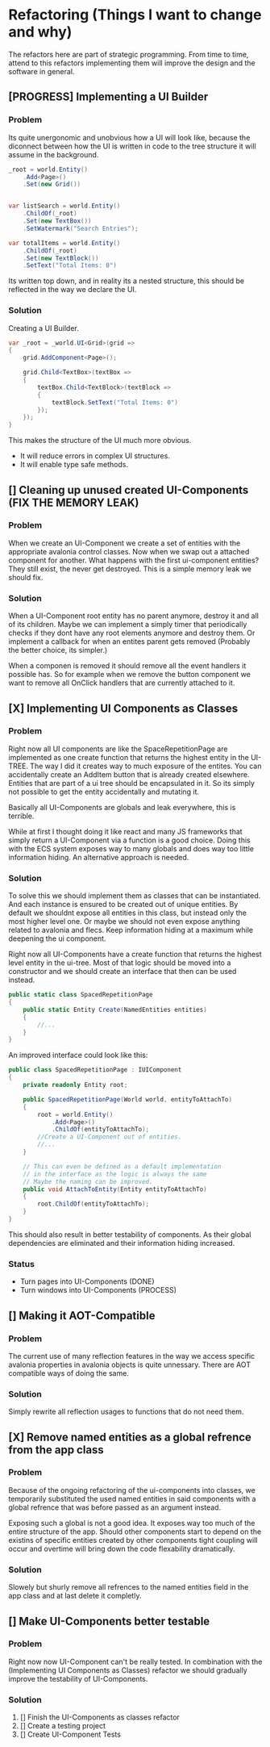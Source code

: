 # Refactoring (Things I want to change and why)

The refactors here are part of strategic programming. From time to time, attend to this refactors implementing them will improve the design and the software in general.

## [PROGRESS] Implementing a UI Builder

### Problem

Its quite unergonomic and unobvious how a UI will look like, because the diconnect between how the UI is written in code to the tree structure it will assume in the background.

```C#
_root = world.Entity()
    .Add<Page>()
    .Set(new Grid())


var listSearch = world.Entity()
    .ChildOf(_root)
    .Set(new TextBox())
    .SetWatermark("Search Entries");

var totalItems = world.Entity()
    .ChildOf(_root)
    .Set(new TextBlock())
    .SetText("Total Items: 0")
```

Its written top down, and in reality its a nested structure, this should be reflected in the way we declare the UI.

### Solution

Creating a UI Builder.

```C#
var _root = _world.UI<Grid>(grid =>
{
    grid.AddComponent<Page>();

    grid.Child<TextBox>(textBox =>
    {
        textBox.Child<TextBlock>(textBlock =>
        {
            textBlock.SetText("Total Items: 0")
        });
    });
}
```

This makes the structure of the UI much more obvious.

- It will reduce errors in complex UI structures.
- It will enable type safe methods.

## [] Cleaning up unused created UI-Components (FIX THE MEMORY LEAK)

### Problem

When we create an UI-Component we create a set of entities with the appropriate avalonia control classes. Now when we swap out a attached component for another. What happens with the first ui-component entities? They still exist, the never get destroyed. This is a simple memory leak we should fix.

### Solution

When a UI-Component root entity has no parent anymore, destroy it and all of its children. Maybe we can implement a simply timer that periodically checks if they dont have any root elements anymore and destroy them. Or implement a callback for when an entites parent gets removed (Probably the better choice, its simpler.)

When a componen is removed it should remove all the event handlers it possible has. So for example when we remove the button component we want to remove all OnClick handlers that are currently attached to it.

## [X] Implementing UI Components as Classes

### Problem

Right now all UI components are like the SpaceRepetitionPage are implemented as one create function that returns the highest entity in the UI-TREE. The way I did it creates way to much exposure of the entites. You can accidentally create an AddItem button that is already created elsewhere. Entities that are part of a ui tree should be encapsulated in it. So its simply not possible to get the entity accidentally and mutating it.

Basically all UI-Components are globals and leak everywhere, this is terrible.

While at first I thought doing it like react and many JS frameworks that simply return a UI-Component via a function is a good choice. Doing this with the ECS system exposes way to many globals and does way too little information hiding. An alternative approach is needed.

### Solution

To solve this we should implement them as classes that can be instantiated. And each instance is ensured to be created out of unique entities. By default we shouldnt expose all entities in this class, but instead only the most higher level one. Or maybe we should not even expose anything related to avalonia and flecs. Keep information hiding at a maximum while deepening the ui component.

Right now all UI-Components have a create function that returns the highest level entity in the ui-tree. Most of that logic should be moved into a constructor and we should create an interface that then can be used instead.

```C#
public static class SpacedRepetitionPage
{
    public static Entity Create(NamedEntities entities)
    {
        //...
    }
}
```

An improved interface could look like this:

```C#
public class SpacedRepetitionPage : IUIComponent
{
    private readonly Entity root;

    public SpacedRepetitionPage(World world, entityToAttachTo)
    {
        root = world.Entity()
            .Add<Page>()
            .ChildOf(entityToAttachTo);
        //Create a UI-Component out of entities.
        //...
    }

    // This can even be defined as a default implementation
    // in the interface as the logic is always the same
    // Maybe the naming can be improved.
    public void AttachToEntity(Entity entityToAttachTo)
    {
        root.ChildOf(entityToAttachTo);
    }
}
```

This should also result in better testability of components. As their global dependencies are eliminated and their information hiding increased.

### Status

- Turn pages into UI-Components (DONE)
- Turn windows into UI-Components (PROCESS)

## [] Making it AOT-Compatible

### Problem

The current use of many reflection features in the way we access specific avalonia properties in avalonia objects is quite unnessary. There are AOT compatible ways of doing the same.

### Solution

Simply rewrite all reflection usages to functions that do not need them.

## [X] Remove named entities as a global refrence from the app class

### Problem

Because of the ongoing refactoring of the ui-components into classes, we temporarily substituted the used named entities in said components with a global refrence that was before passed as an argument instead.

Exposing such a global is not a good idea. It exposes way too much of the entire structure of the app. Should other components start to depend on the existins of specific entities created by other components tight coupling will occur and overtime will bring down the code flexability dramatically.

### Solution

Slowely but shurly remove all refrences to the named entities field in the app class and at last delete it completly.

## [] Make UI-Components better testable

### Problem

Right now now UI-Component can't be really tested. In combination with the (Implementing UI Components as Classes) refactor we should gradually improve the testability of UI-Components.

### Solution

1. [] Finish the UI-Components as classes refactor
2. [] Create a testing project
3. [] Create UI-Component Tests
